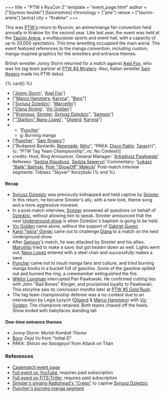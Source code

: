 +++
title = "PTW x RyuCon 2"
template = "event_page.html"
author = ["Szymon Iwulski"]
[taxonomies]
chronology = ["ptw"]
venue = ["tauron-arena"]
[extra]
city = "Kraków"
+++

This was [PTW's](@/o/ptw.md) return to Ryucon, an anime/manga fan convention held annually in Kraków for the second year. Like last year, the event was held at the [Tauron Arena](@/v/tauron-arena.md), a multipurpose sports and event hall, with a capacity of up to 20,000 spectators. This time wrestling occuppied the main arena. The event featured references to the manga convention, including custom, manga-inspired graphics for the wrestlers and entrance themes.

British wrestler Jonny Storm returned for a match against [Axel Fox](@/w/axel-fox.md), who was his tag team partner at [PTW #4 Mystery](@/e/ptw/2023-06-25-ptw-4-mystery.md). Also, Italian wrestler [Sam Rogers](@/w/sam-rogers.md) made his PTW debut.

{% card() %}
- ['[Jonny Storm](@/w/jonny-storm.md)', '[Axel Fox](@/w/axel-fox.md)']
- ["[Marco Hammers](@/w/marco-hammers.md); [Karyna](@/w/karyna.md)", "[Boro](@/w/boro.md)"]
- ['[Syriusz Dziedzic](@/w/dziedzic.md)', '[Marcelito](@/w/marcelito.md)']
- ['[Diana Strong](@/w/diana-strong.md)', '[Vic Golden](@/w/vic-golden.md)']
- ["[Krampus](@/w/krampus.md); [Sinister](@/w/sinister.md); [Syriusz Dziedzic](@/w/dziedzic.md)",
  '[Samson](@/w/samson.md)']
- ['["Starboy" Nano Lopez](@/w/nano-lopez.md)', "[Olgierd](@/w/olgierd.md); [Karyna](@/w/karyna.md)"]
- - '[Puncher](@/w/puncher.md)'
  - g: Burning manga
- ['[Puncher](@/w/puncher.md)', '[Sam Rogers](@/w/sam-rogers.md)']
- ["Budapest Bastards: [Renegade](@/w/renegade.md), [Nitro](@/w/nitro.md)", "PAKA:
    [Disco Pablo](@/w/disco-pablo.md), [Taras](@/w/taras.md)(c)", {c: "PTW Tag Team
      Championship", nc: No Contest}]
- credits:
    Host, Ring Announcer, General Manager: '[Arkadiusz Pawłowski](@/w/pan-pawlowski.md)'
    Referees: '[Sędzia Klaudiusz](@/w/sedzia-klaudiusz.md), [Sędzia Seweryn](@/w/sedzia-seweryn.md)'
    Commentary: '[Łukasz "Balik" Baliński](@/w/lukasz-balinski.md), [Piotr "ShowOff" Małecki](@/w/piotr-malecki.md)'
    Post-match inteview segments: Tobiasz "Skyver" Korzybski
{% end %}

#### Recap

* [Syriusz Dziedzic](@/w/dziedzic.md) was previously kidnapped and held captive by [Sinister](@/w/sinister.md). In this return, he became Sinister's ally, with a new look, theme song and a more aggressive moveset.
* In a post-match interview, [Sinister](@/w/sinister.md) answered all questions on behalf of [Dziedzic](@/w/dziedzic.md), without allowing him to speak. Sinister announced that the next [Underground show](@/e/ptw/2023-07-30-ptw-underground-16.md) is when Dziedzic's baptism is going to be held.
* [Vic Golden](@/w/vic-golden.md) came alone, without the support of [Gabriel Queen](@/w/gabriel-queen.md).
* [Karol "Iskra" Górski](@/w/iskra.md) came out to challenge [Diana](@/w/diana-strong.md) to a match on the next Underground show.
* After [Samson](@/w/samson.md)'s match, he was attacked by Sinister and his allies. [Marcelito](@/w/marcelito.md) tried to make a save, but got beaten down as well. Lights went out, [Nano Lopez](@/w/nano-lopez.md) entered with a steel chair and successfully makes a save.
* [Puncher](@/w/puncher.md) came out to insult manga fans and culture, and tried burning manga books in a bucket full of gasoline. Some of the gasoline spilled out and burned the ring, a crewmember extinguished the fire.
* [Wiktor Longman](@/w/wiktor-longman.md) interrupted Pan Pawłowski. He confirmed cutting ties with John "Bad Bones" Klinger, and proclaimed loyalty to Pawłowski. This storyline saw its conclusion months later at [PTW #5 Gold Rush](@/e/ptw/2024-02-03-ptw-5-gold-rush.md).
* The tag team championship defense was a no-contest due to an intervention by Legia Łysych ([Olgierd](@/w/olgierd.md) & [Marco Hammers](@/w/marco-hammers.md)) with [Vic Golden](@/w/vic-golden.md). The champions retained. Both teams chased off the heels. Show ended with babyfaces standing tall.

#### One-time entrance themes

- Jonny Storm: _Mortal Kombat Theme_
- [Boro](@/w/boro.md): _Deja Vu_ from "Initial D"
- PAKA: _Shinzo wo Sasageyo!_ from Attack on Titan

### References

* [Cagematch event page](https://www.cagematch.net/?id=1&nr=365969)
* [Full event on YouTube](https://www.youtube.com/watch?v=jOr7PhKb7xY&t=6971s), requires paid subscription
* [Full event on FITE/Triller](https://www.trillertv.com/watch/ptw-ryucon/2pddh/), requires paid subscription
* [Sinister's singing Radiohead's "Creep"](https://www.youtube.com/watch?v=WU5OTqZDUtY&pp=ygUOc2luaXN0ZXIgY3JlZXA%3D%22%3E) to captive [Syriusz Dziedzic](@/w/dziedzic.md)
* [Puncher's burning manga segment](https://www.youtube.com/watch?v=VZT7COlYlkI)
